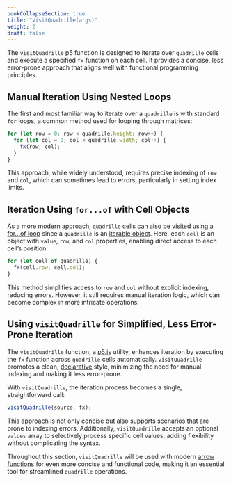 ```yaml
---
bookCollapseSection: true
title: "visitQuadrille(args)"
weight: 2
draft: false
---
```


The `visitQuadrille` p5 function is designed to iterate over `quadrille` cells and execute a specified `fx` function on each cell. It provides a concise, less error-prone approach that aligns well with functional programming principles.

## Manual Iteration Using Nested Loops

The first and most familiar way to iterate over a `quadrille` is with standard `for` loops, a common method used for looping through matrices:

```js
for (let row = 0; row < quadrille.height; row++) {
  for (let col = 0; col < quadrille.width; col++) {
    fx(row, col);
  }
}
```

This approach, while widely understood, requires precise indexing of `row` and `col`, which can sometimes lead to errors, particularly in setting index limits.

## Iteration Using `for...of` with Cell Objects

As a more modern approach, `quadrille` cells can also be visited using a [for...of loop](https://developer.mozilla.org/en-US/docs/Web/JavaScript/Reference/Statements/for...of) since a `quadrille` is an [iterable object](https://developer.mozilla.org/en-US/docs/Web/JavaScript/Reference/Iteration_protocols#the_iterable_protocol). Here, each `cell` is an object with `value`, `row`, and `col` properties, enabling direct access to each cell’s position:

```js
for (let cell of quadrille) {
  fx(cell.row, cell.col);
}
```

This method simplifies access to `row` and `col` without explicit indexing, reducing errors. However, it still requires manual iteration logic, which can become complex in more intricate operations.

## Using `visitQuadrille` for Simplified, Less Error-Prone Iteration

The `visitQuadrille` function, a [p5.js](https://p5js.org/) utility, enhances iteration by executing the `fx` function across `quadrille` cells automatically. `visitQuadrille` promotes a clean, [declarative](https://en.wikipedia.org/wiki/Declarative_programming) style, minimizing the need for manual indexing and making it less error-prone.

With `visitQuadrille`, the iteration process becomes a single, straightforward call:

```js
visitQuadrille(source, fx);
```

This approach is not only concise but also supports scenarios that are prone to indexing errors. Additionally, `visitQuadrille` accepts an optional `values` array to selectively process specific cell values, adding flexibility without complicating the syntax.

Throughout this section, `visitQuadrille` will be used with modern [arrow functions](https://www.w3schools.com/js/js_arrow_function.asp) for even more concise and functional code, making it an essential tool for streamlined `quadrille` operations.